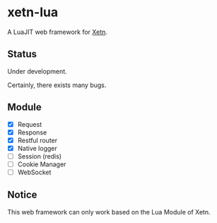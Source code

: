 # xetn-lua

A LuaJIT web framework for [Xetn](https://github.com/codesun/xetn).

## Status

Under development.

Certainly, there exists many bugs.

## Module

+ [x] Request
+ [x] Response
+ [x] Restful router
+ [x] Native logger
+ [ ] Session (redis)
+ [ ] Cookie Manager
+ [ ] WebSocket

## Notice

This web framework can only work based on the Lua Module of Xetn.

